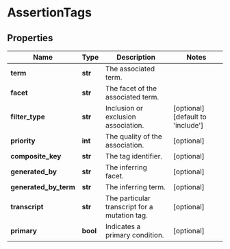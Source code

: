 # AssertionTags

## Properties
Name | Type | Description | Notes
------------ | ------------- | ------------- | -------------
**term** | **str** | The associated term. | 
**facet** | **str** | The facet of the associated term. | 
**filter_type** | **str** | Inclusion or exclusion association. | [optional] [default to 'include']
**priority** | **int** | The quality of the association. | [optional] 
**composite_key** | **str** | The tag identifier. | [optional] 
**generated_by** | **str** | The inferring facet. | [optional] 
**generated_by_term** | **str** | The inferring term. | [optional] 
**transcript** | **str** | The particular transcript for a mutation tag. | [optional] 
**primary** | **bool** | Indicates a primary condition. | [optional] 



